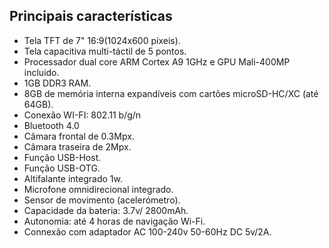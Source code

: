 ## Principais características

* Tela TFT de 7" 16:9(1024x600 píxeis).
* Tela capacitiva multi-táctil de 5 pontos.
* Processador dual core ARM Cortex A9 1GHz e GPU Mali-400MP incluido.
* 1GB DDR3 RAM.
* 8GB de memória interna expandíveis com cartões microSD-HC/XC (até 64GB).
* Conexão WI-FI: 802.11 b/g/n
* Bluetooth 4.0
* Câmara frontal de 0.3Mpx.
* Câmara traseira de 2Mpx.
* Função USB-Host.
* Função USB-OTG.
* Altifalante integrado 1w.
* Microfone omnidirecional integrado.
* Sensor de movimento (acelerómetro).
* Capacidade da bateria: 3.7v/ 2800mAh.
* Autonomia: até 4 horas de navigação Wi-Fi.
* Connexão com adaptador AC 100-240v 50-60Hz DC 5v/2A.
